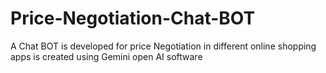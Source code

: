 # Price-Negotiation-Chat-BOT
A Chat BOT is developed for price Negotiation in different online shopping apps is created using Gemini open AI software 
